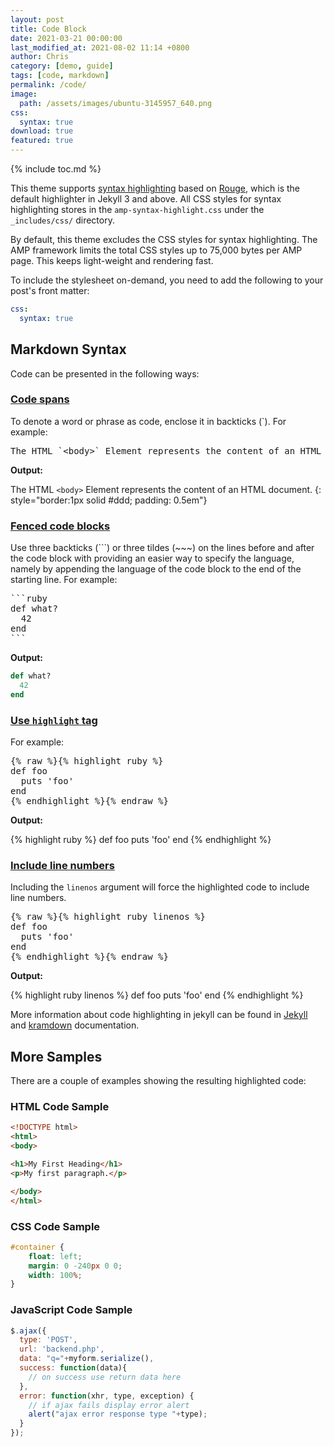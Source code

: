 ```yaml
---
layout: post
title: Code Block
date: 2021-03-21 00:00:00
last_modified_at: 2021-08-02 11:14 +0800
author: Chris
category: [demo, guide]
tags: [code, markdown]
permalink: /code/
image: 
  path: /assets/images/ubuntu-3145957_640.png
css:
  syntax: true
download: true
featured: true
---
```


{% include toc.md %}

This theme supports [syntax highlighting](https://jekyllrb.com/docs/liquid/tags/#code-snippet-highlighting) based on [Rouge](http://rouge.jneen.net/), which is the default highlighter in Jekyll 3 and above. All CSS styles for syntax highlighting stores in the `amp-syntax-highlight.css` under the `_includes/css/` directory.

By default, this theme excludes the CSS styles for syntax highlighting. The AMP framework limits the total CSS styles up to 75,000 bytes per AMP page. This keeps light-weight and rendering fast.

To include the stylesheet on-demand, you need to add the following to your post's front matter:

```yaml
css:
  syntax: true
```

## Markdown Syntax

Code can be presented in the following ways:

### [Code spans](https://www.markdownguide.org/basic-syntax/#code)

To denote a word or phrase as code, enclose it in backticks (`). For example:

<pre>The HTML `&lt;body&gt;` Element represents the content of an HTML document.</pre>


**Output:**

The HTML `<body>` Element represents the content of an HTML document.
{: style="border:1px solid #ddd; padding: 0.5em"}

### [Fenced code blocks](https://www.markdownguide.org/extended-syntax/#fenced-code-blocks)

Use three backticks (\`\`\`) or three tildes (~~~) on the lines before and after the code block with providing an easier way to specify the language, namely by appending the language of the code block to the end of the starting line. For example:

<pre>
```ruby
def what?
  42
end
```
</pre>

**Output:**

```ruby
def what?
  42
end
```

### [Use `highlight` tag](https://jekyllrb.com/docs/liquid/tags/#code-snippet-highlighting)

For example:

<pre>
{% raw %}{% highlight ruby %}
def foo
  puts 'foo'
end
{% endhighlight %}{% endraw %}
</pre>

**Output:**

{% highlight ruby %}
def foo
  puts 'foo'
end
{% endhighlight %}

### [Include line numbers](https://jekyllrb.com/docs/liquid/tags/#line-numbers)

Including the `linenos` argument will force the highlighted code to include line numbers.

<pre>
{% raw %}{% highlight ruby linenos %}
def foo
  puts 'foo'
end
{% endhighlight %}{% endraw %}
</pre>

**Output:**

{% highlight ruby linenos %}
def foo
  puts 'foo'
end
{% endhighlight %}

More information about code highlighting in jekyll can be found in [Jekyll](https://jekyllrb.com/docs/liquid/tags/#code-snippet-highlighting) and [kramdown](https://kramdown.gettalong.org/syntax.html#code-spans) documentation.

## More Samples

There are a couple of examples showing the resulting highlighted code:

### HTML Code Sample

```html
<!DOCTYPE html>
<html>
<body>

<h1>My First Heading</h1>
<p>My first paragraph.</p>

</body>
</html>
```

### CSS Code Sample

```css
#container {
    float: left;
    margin: 0 -240px 0 0;
    width: 100%;
}
```

### JavaScript Code Sample

```javascript
$.ajax({
  type: 'POST',
  url: 'backend.php',
  data: "q="+myform.serialize(),
  success: function(data){
    // on success use return data here
  },
  error: function(xhr, type, exception) {
    // if ajax fails display error alert
    alert("ajax error response type "+type);
  }
});
```